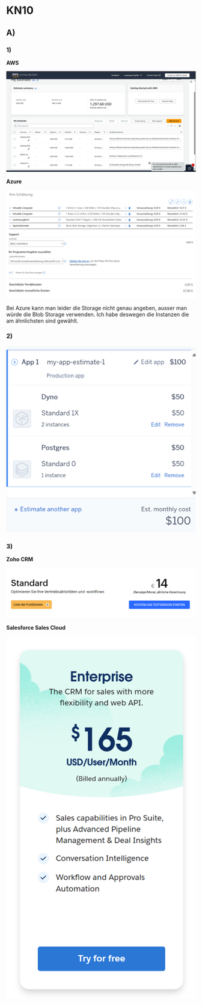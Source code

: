 # KN10

## A)

### 1)

**AWS**

![](Screenshots/KOSTENBERECHNUNG1-AWS.png?raw=true)

**Azure**

![](Screenshots/KOSTENBERECHNUNG-AZURE.png?raw=true)

Bei Azure kann man leider die Storage nicht genau angeben, ausser man würde die Blob Storage verwenden. Ich habe deswegen die Instanzen die am ähnlichsten sind gewählt.

### 2)

![](Screenshots/KOSTENBERECHNUNG2.png?raw=true)

### 3) 

**Zoho CRM**

![](Screenshots/ZOHOPRICE.png?raw=true)

**Salesforce Sales Cloud**

![](Screenshots/SALESFORCEPRICE.png?raw=true)
